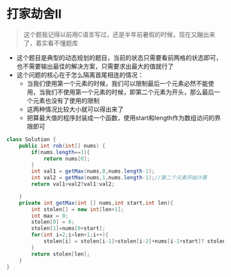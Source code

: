 # 打家劫舍II

> 这个题我记得以前用C语言写过，还是半年前暑假的时候，现在又蹦出来了，着实看不懂题库

* 这个题目是典型的动态规划的题目，当前的状态只需要看前两格的状态即可，也不需要输出最佳的解决方案，只需要求出最大的值就行了
* 这个问题的核心在于怎么隔离首尾相连的情况：
  * 当我们使用第一个元素的时候，我们可以限制最后一个元素必然不能使用，当我们不使用第一个元素的时候，即第二个元素为开头，那么最后一个元素也没有了使用的限制
  * 这两种情况比较大小就可以得出来了
  * 把算最大值的程序封装成一个函数，使用start和length作为数组访问的界限即可

```java
class Solution {
    public int rob(int[] nums) {
        if(nums.length==1){
            return nums[0];
        }
        int val1 = getMax(nums,0,nums.length-1);
        int val2 = getMax(nums,1,nums.length-1);//第二个元素开始计算
        return val1>val2?val1:val2;

    }
    private int getMax(int [] nums,int start,int len){
        int stolen[] = new int[len+1];
        int max = 0;
        stolen[0] = 0;
        stolen[1]=nums[0+start];
        for(int i=2;i<len+1;i++){
            stolen[i] = stolen[i-1]>stolen[i-2]+nums[i-1+start]? stolen[i-1]:stolen[i-2]+nums[i-1+start];
        }
        return stolen[len];
    }
}
```

